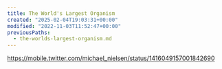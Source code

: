 ```yaml
---
title: The World's Largest Organism
created: "2025-02-04T19:03:31+00:00"
modified: "2022-11-03T11:52:47+00:00"
previousPaths:
  - the-worlds-largest-organism.md
---
```

https://mobile.twitter.com/michael_nielsen/status/1416049157001842690

 